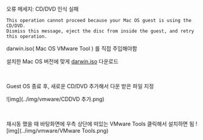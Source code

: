 오류 메세지: CD/DVD 인식 실패
```
This operation cannot proceed because your Mac OS guest is using the CD/DVD.
Dismiss this message, eject the disc from inside the guest, and retry this operation.
```

darwin.iso( Mac OS VMware Tool ) 를 직접 주입해야함

설치한 Mac OS 버전에 맞게 [darwin.iso](http://softwareupdate.vmware.com/cds/vmw-desktop/fusion/) 다운로드

<br>

Guest OS 종료 후,
새로운 CD/DVD 추가해서 다운 받은 파일 지정

![img](../img/vmware/CDDVD 추가.png)

<br>

재시동 했을 때 바탕화면에 우측 상단에 떠있는 VMware Tools 클릭해서 설치하면 됨
![img](../img/vmware/VMware Tools.png)
